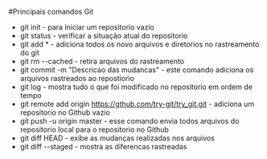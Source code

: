 #Principais comandos Git

- git init - para iniciar um repositorio vazio
- git status - verificar a situação atual do repositorio
- git add * - adiciona todos os novo arquivos e diretorios no rastreamento do git
- git rm --cached <file> - retira arquivos do rastreamento
- git commit -m "Descricao das mudancas" - este comando adiciona os arquivos rastreados ao repostiorio
- git log - mostra tudo o que foi modificado no repositorio em ordem de tempo
- git remote add origin https://gthub.com/try-git/try_git.git - adiciona um repositorio no Github vazio
- git push -u origin master - esse comando envia todos arquivos do repositorio local para o repositorio no Github
- git diff HEAD - exibe as mudanças realizadas nos arquivos
- git diff --staged - mostra as diferencas rastreadas
